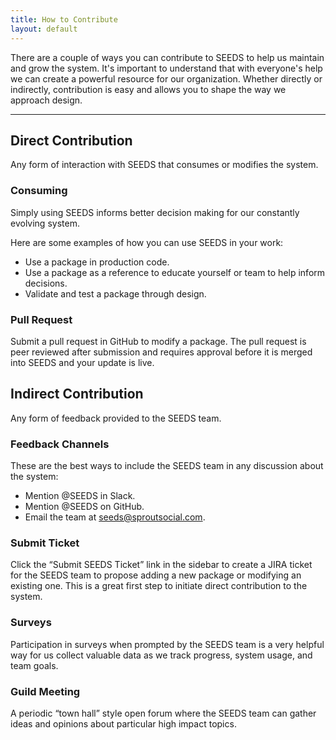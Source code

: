 ```yaml
---
title: How to Contribute
layout: default
---
```


<p class="Lead">
There are a couple of ways you can contribute to SEEDS to help us maintain and grow the system. It's important to understand that with everyone's help we can create a powerful resource for our organization. Whether directly or indirectly, contribution is easy and allows you to shape the way we approach design. 
</p>

<hr>

## Direct Contribution
Any form of interaction with SEEDS that consumes or modifies the system.
 
### Consuming
Simply using SEEDS informs better decision making for our constantly evolving system.

Here are some examples of how you can use SEEDS in your work:

 - Use a package in production code.
 - Use a package as a reference to educate yourself or team to help
   inform decisions.
 - Validate and test a package through design.

### Pull Request
Submit a pull request in GitHub to modify a package. The pull request is peer reviewed after submission and requires approval before it is merged into SEEDS and your update is live.

## Indirect Contribution
Any form of feedback provided to the SEEDS team.

### Feedback Channels
These are the best ways to include the SEEDS team in any discussion about the system:

 - Mention @SEEDS in Slack.
 - Mention @SEEDS on GitHub.
 - Email the team at seeds@sproutsocial.com.

### Submit Ticket
Click the “Submit SEEDS Ticket” link in the sidebar to create a JIRA ticket for the SEEDS team to propose adding a new package or modifying an existing one. This is a great first step to initiate direct contribution to the system.
 
### Surveys
Participation in surveys when prompted by the SEEDS team is a very helpful way for us collect valuable data as we track progress, system usage, and team goals.

### Guild Meeting
A periodic “town hall” style open forum where the SEEDS team can gather ideas and opinions about particular high impact topics.

